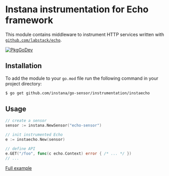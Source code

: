 Instana instrumentation for Echo framework
=============================================

This module contains middleware to instrument HTTP services written with [`github.com/labstack/echo`](https://github.com/labstack/echo).

[![PkgGoDev](https://pkg.go.dev/badge/github.com/instana/go-sensor/instrumentation/instaecho)][godoc]

Installation
------------

To add the module to your `go.mod` file run the following command in your project directory:

```bash
$ go get github.com/instana/go-sensor/instrumentation/instaecho
```

Usage
-----

```go
// create a sensor
sensor := instana.NewSensor("echo-sensor")

// init instrumented Echo
e := instaecho.New(sensor)

// define API
e.GET("/foo", func(c echo.Context) error { /* ... */ })
// ...
```
[Full example][fullExample]


[godoc]: https://pkg.go.dev/github.com/instana/go-sensor/instrumentation/instaecho
[fullExample]: https://pkg.go.dev/github.com/instana/go-sensor/instrumentation/instaecho#example-package
